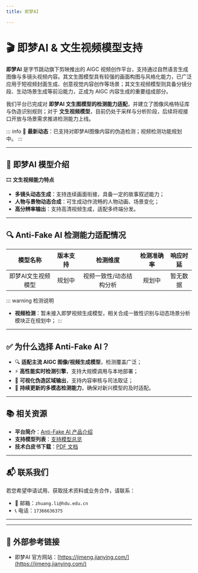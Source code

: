 ```yaml
---
title: 即梦AI

---
```


# 🎬 即梦AI & 文生视频模型支持

**即梦AI** 是字节跳动旗下剪映推出的 AIGC 视频创作平台，支持通过自然语言生成图像与多镜头视频内容。其文生图模型具有较强的画面构图与风格化能力，已广泛应用于短视频封面生成、创意视觉内容创作等场景；其文生视频模型则具备分镜分段、生动场景生成等前沿能力，正成为 AIGC 内容生成的重要组成部分。

我们平台已完成对 **即梦AI 文生图模型的检测能力适配**，并建立了图像风格特征库与伪造识别规则；对于 **文生视频模型**，目前仍处于采样与分析阶段，后续将视接口开放与场景需求推进检测能力上线。

::: info
📢 **最新动态**：已支持对即梦AI图像内容的伪造检测；视频检测功能规划中。
:::

---

## 🌟 即梦AI 模型介绍

🎞️ **文生视频能力特点**

- **多镜头动态生成**：支持连续画面衔接，具备一定的故事叙述能力；
- **人物与景物动态合成**：可生成动作流畅的人物动画、场景变化；
- **高分辨率输出**：支持高清视频生成，适配多终端分发。

---

## 🔍 Anti-Fake AI 检测能力适配情况

|      模型名称      | 版本支持 |        检测维度         | 检测准确率 | 响应时延 |
| :----------------: | :------: | :---------------------: | :--------: | :------: |
| 即梦AI文生视频模型 |  规划中  | 视频一致性/动态结构分析 |   规划中   | 暂无数据 |

::: warning 检测说明

- **视频检测**：暂未接入即梦视频生成模型，相关合成一致性识别与动态场景分析模块正在规划中；
  :::

---

## ✅ 为什么选择 Anti-Fake AI？

- 🔍 **适配主流 AIGC 图像/视频生成模型**，检测覆盖广泛；
- ⚡ **高性能实时检测引擎**，支持大规模调用与本地部署；
- 🔐 **可视化伪造区域输出**，支持内容审核与司法取证；
- 🔧 **持续更新的多模态检测能力**，确保对新兴模型的及时适配。

---

## 📚 相关资源

- **平台简介**：[Anti-Fake AI 产品介绍](../quick_start/brief.md)
- **支持模型列表**：[支持模型总览](./overview.md)
- **技术白皮书下载**：[PDF 文档](https://yourdomain.com/whitepaper.pdf)

---

## 📬 联系我们

若您希望申请试用、获取技术资料或业务合作，请联系：

- 📧 邮箱：`zhuang.li@hdu.edu.cn`   
- 📞 电话：`17366636375`

---

---

## 🔗 外部参考链接

- 即梦AI 官方网站：[https://jimeng.jianying.com/](https://jimeng.jianying.com/)